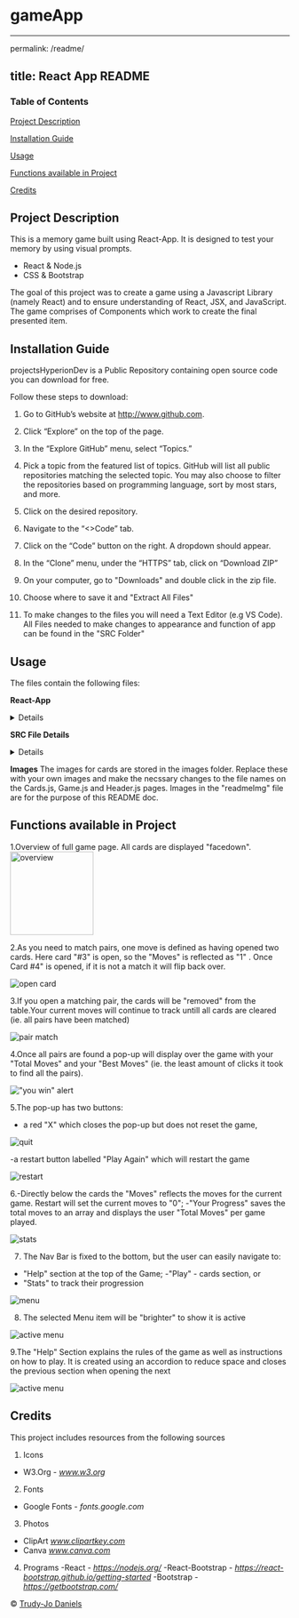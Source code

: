 # gameApp
---
permalink: /readme/

title: React App README
---
### Table of Contents
 [Project Description](https://github.com/trudyjograce/gameApp/tree/master#project-description)
 
 [Installation Guide](https://github.com/trudyjograce/gameApp/tree/master#installation-guide)
 
 [Usage](https://github.com/trudyjograce/gameApp/tree/master#usage)

 [Functions available in Project](https://github.com/trudyjograce/gameApp/blob/master/README.md#functions-available-in-project)
 
 [Credits](https://github.com/trudyjograce/gameApp/tree/master#credits)



## Project Description
 This is a memory game built using React-App. It is designed to test your memory by  using visual prompts. 
* React & Node.js
* CSS & Bootstrap

The goal of this project was to create a game using a Javascript Library (namely React) and to ensure understanding of React, JSX, and JavaScript. The game comprises of Components which work to create the final presented item.

## Installation Guide
projectsHyperionDev is a Public Repository containing open source code you can download for free. 

Follow these steps to download:

1. Go to GitHub’s website at http://www.github.com.

2. Click “Explore” on the top of the page.

3. In the “Explore GitHub” menu, select “Topics.”

4. Pick a topic from the featured list of topics. GitHub will list all public repositories matching the selected topic. You may also choose to filter the repositories based on programming language, sort by most stars, and more.

5. Click on the desired repository. 

6. Navigate to the “<>Code” tab.

7. Click on the “Code” button on the right. A dropdown should appear.

8. In the “Clone” menu, under the “HTTPS” tab, click on “Download ZIP”

9. On your computer, go to "Downloads" and double click in the zip file.

10. Choose where to save it and "Extract All Files" 

11. To make changes to the files you will need a Text Editor (e.g VS Code). All Files needed to make changes to appearance and function of app can be found in the "SRC Folder"

## Usage

The files contain the following files:

**React-App** 
<details>
 <ul>
  <li>game-app</li>
<ul>
  <li>public</li>
  <li>src*</li>
  <li>package.json</li>
  <li>package-lock.json</li>
  <li>README.md</li>
</ul>
 </ul>
</details>

**SRC File Details**
<details>
 <ul>
  <li>Components</li>
<ul>
  <li>Cards.js</li>
  <li>EndGame.js</li>
  <li>Game.js</li>
  <li>Header.js</li>
  <li>Rules.js</li>
</ul>
  <li>Custom CSS</li>
  <li>Images</li>
  <li>Fonts</li>
 </ul>
</details>

**Images**
The images for cards are stored in the images folder. Replace these with your own images and make the necssary changes to the file names on the Cards.js, Game.js and Header.js pages. Images in the "readmeImg" file are for the purpose of this README doc.

## Functions available in Project

1.Overview of full game page. All cards are displayed "facedown".
<img src="https://github.com/trudyjograce/gameApp/blob/master/readmeImg/1-overview.JPG" alt="overview" title="overview" width="150"/>


2.As you need to match pairs, one move is defined as having opened two cards. Here card "#3" is open, so the "Moves" is reflected as "1" . Once Card #4" is opened, if it is not a match it will flip back over.

![open card](https://github.com/trudyjograce/gameApp/blob/master/readmeImg/2-openCard.JPG)

3.If you open a matching pair, the cards will be "removed" from the table.Your current moves will continue to track untill all cards are cleared (ie. all pairs have been matched)

![pair match](https://github.com/trudyjograce/gameApp/blob/master/readmeImg/3-pairedMatch.jpg)

4.Once all pairs are found a pop-up will display over the game with your "Total Moves" and your "Best Moves" (ie. the least amount of clicks it took to find all the pairs).

!["you win" alert](https://github.com/trudyjograce/gameApp/blob/master/readmeImg/4-popUp.JPG)

5.The pop-up has two buttons: 
- a red "X" which closes the pop-up but does not reset the game,

![quit](https://github.com/trudyjograce/gameApp/blob/master/readmeImg/5-restartQuit.jpg )

-a restart button labelled "Play Again" which will restart the game   

![restart](https://github.com/trudyjograce/gameApp/blob/master/readmeImg/6-quitRestart.JPG )

6.-Directly below the cards the "Moves" reflects the moves for the current game. Restart will set the current moves to "0";
-"Your Progress" saves the total moves to an array and displays the user "Total Moves" per game played.

![stats](https://github.com/trudyjograce/gameApp/blob/master/readmeImg/7-gameStats.JPG)

7. The Nav Bar is fixed to the bottom, but the user can easily navigate to: 
- "Help" section at the top of the Game;
-"Play" - cards section, or
- "Stats" to track their progression 

![menu](https://github.com/trudyjograce/gameApp/blob/master/readmeImg/8-menu.JPG)

8. The selected Menu item will be "brighter" to show it is active

![active menu](https://github.com/trudyjograce/gameApp/blob/master/readmeImg/9-activeMenu.jpg)

9.The "Help" Section explains the rules of the game as well as instructions on how to play. It is created using an accordion to reduce space and closes the previous section when opening the next 

![active menu](https://github.com/trudyjograce/gameApp/blob/master/readmeImg/10-help.JPG)


## Credits
This project includes resources from the following sources

1. Icons
  - W3.Org - *www.w3.org*
2. Fonts 
  - Google Fonts - *fonts.google.com*
3. Photos
  - ClipArt *www.clipartkey.com*
  - Canva *www.canva.com*

4. Programs
  -React - *https://nodejs.org/*
  -React-Bootstrap - *https://react-bootstrap.github.io/getting-started*
  -Bootstrap - *https://getbootstrap.com/*
  
© [Trudy-Jo Daniels ](https://github.com/trudyjograce)
